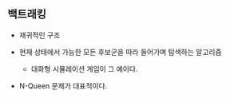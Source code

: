 ## 백트래킹

* 재귀적인 구조

* 현재 상태에서 가능한 모든 후보군을 따라 들어가며 탐색하는 알고리즘
  * 대화형 시뮬레이션 게임이 그 예이다.
* N-Queen 문제가 대표적이다.